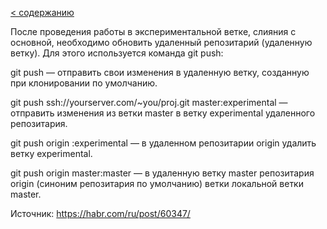 [< содержанию](./readme.md)

После проведения работы в экспериментальной ветке, слияния с основной,
необходимо обновить удаленный репозитарий (удаленную ветку). Для этого
используется команда git push:

git push — отправить свои изменения в удаленную ветку, созданную при
клонировании по умолчанию.

git push ssh://yourserver.com/~you/proj.git master:experimental — отправить изменения
из ветки master в ветку experimental удаленного репозитария.

git push origin :experimental — в удаленном репозитарии origin удалить ветку experimental.

git push origin master:master — в удаленную ветку master репозитария origin (синоним
репозитария по умолчанию) ветки локальной ветки master.

Источник: https://habr.com/ru/post/60347/